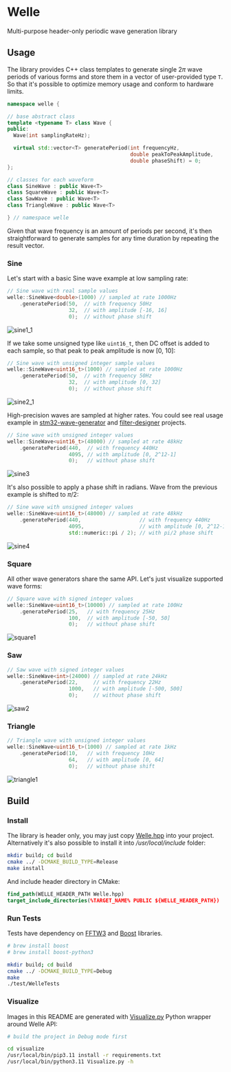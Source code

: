 # Welle

Multi-purpose header-only periodic wave generation library

## Usage

The library provides C++ class templates to generate single $2 \pi$ wave periods of various forms and store them in a vector of user-provided type `T`. So that it's possible to optimize memory usage and conform to hardware limits.

```C++
namespace welle {

// base abstract class
template <typename T> class Wave {
public:
  Wave(int samplingRateHz);

  virtual std::vector<T> generatePeriod(int frequencyHz, 
                                        double peakToPeakAmplitude, 
                                        double phaseShift) = 0;
};

// classes for each waveform
class SineWave : public Wave<T>
class SquareWave : public Wave<T>
class SawWave : public Wave<T>
class TriangleWave : public Wave<T>

} // namespace welle
```

Given that wave frequency is an amount of periods per second, it's then straightforward to generate samples for any time duration by repeating the result vector.

### Sine

Let's start with a basic Sine wave example at low sampling rate:

```C++
// Sine wave with real sample values
welle::SineWave<double>(1000) // sampled at rate 1000Hz
    .generatePeriod(50,  // with frequency 50Hz
                    32,  // with amplitude [-16, 16]
                    0);  // without phase shift
```

![sine1_1](https://github.com/frolovilya/Welle/assets/271293/5c67652e-33a0-4325-8854-777807af6551)

If we take some unsigned type like `uint16_t`, then DC offset is added to each sample, so that peak to peak amplitude is now [0, 10]:

```C++
// Sine wave with unsigned integer sample values
welle::SineWave<uint16_t>(1000) // sampled at rate 1000Hz
    .generatePeriod(50,  // with frequency 50Hz
                    32,  // with amplitude [0, 32]
                    0);  // without phase shift
```

![sine2_1](https://github.com/frolovilya/Welle/assets/271293/361a5e98-b58b-4d81-bdf6-f2369f9cce10)

High-precision waves are sampled at higher rates. You could see real usage example in [stm32-wave-generator](https://github.com/frolovilya/stm32-wave-generator) and [filter-designer](https://github.com/frolovilya/filter-designer) projects.

```C++
// Sine wave with unsigned integer values
welle::SineWave<uint16_t>(48000) // sampled at rate 48kHz
    .generatePeriod(440,  // with frequency 440Hz
                    4095, // with amplitude [0, 2^12-1]
                    0);   // without phase shift
```

![sine3](https://github.com/frolovilya/Welle/assets/271293/3b03e142-bf53-45fa-b1bd-8b8849af4f87)

It's also possible to apply a phase shift in radians. Wave from the previous example is shifted to $\pi / 2$:

```C++
// Sine wave with unsigned integer values
welle::SineWave<uint16_t>(48000) // sampled at rate 48kHz
    .generatePeriod(440,                   // with frequency 440Hz
                    4095,                  // with amplitude [0, 2^12-1]
                    std::numeric::pi / 2); // with pi/2 phase shift
```

![sine4](https://github.com/frolovilya/Welle/assets/271293/1c5982b4-8386-41b7-9fc6-4654f812fecb)

### Square

All other wave generators share the same API. Let's just visualize supported wave forms:

```C++
// Square wave with signed integer values
welle::SineWave<uint16_t>(10000) // sampled at rate 100Hz
    .generatePeriod(25,   // with frequency 25Hz
                    100,  // with amplitude [-50, 50]
                    0);   // without phase shift
```

![square1](https://github.com/frolovilya/Welle/assets/271293/0c6d8e8c-b7dd-4010-988a-33e811e13db0)

### Saw

```C++
// Saw wave with signed integer values
welle::SineWave<int>(24000) // sampled at rate 24kHz
    .generatePeriod(22,     // with frequency 22Hz
                    1000,   // with amplitude [-500, 500]
                    0);     // without phase shift
```

![saw2](https://github.com/frolovilya/Welle/assets/271293/a1521d0d-a379-4b7d-88c5-eb8a5dfc5370)

### Triangle

```C++
// Triangle wave with unsigned integer values
welle::SineWave<uint16_t>(1000) // sampled at rate 1kHz
    .generatePeriod(10,   // with frequency 10Hz
                    64,   // with amplitude [0, 64]
                    0);   // without phase shift
```

![triangle1](https://github.com/frolovilya/Welle/assets/271293/0d072fe9-22d4-4c98-859b-746ef1e339a8)

## Build

### Install

The library is header only, you may just copy [Welle.hpp](/include/Welle.hpp) into your project. Alternatively it's also possible to install it into _/usr/local/include_ folder:

```sh
mkdir build; cd build
cmake ../ -DCMAKE_BUILD_TYPE=Release
make install
```
And include header directory in CMake:

```cmake
find_path(WELLE_HEADER_PATH Welle.hpp)
target_include_directories(%TARGET_NAME% PUBLIC ${WELLE_HEADER_PATH})
```

### Run Tests
Tests have dependency on [FFTW3](https://www.fftw.org/download.html) and [Boost](https://www.boost.org/) libraries.

```sh
# brew install boost
# brew install boost-python3

mkdir build; cd build
cmake ../ -DCMAKE_BUILD_TYPE=Debug
make
./test/WelleTests
```

### Visualize

Images in this README are generated with [Visualize.py](/visualize/Visualize.py) Python wrapper around Welle API:

```sh
# build the project in Debug mode first

cd visualize
/usr/local/bin/pip3.11 install -r requirements.txt
/usr/local/bin/python3.11 Visualize.py -h
```
